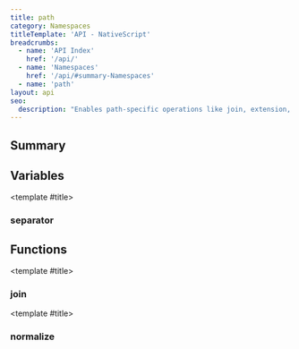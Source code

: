 ```yaml
---
title: path
category: Namespaces
titleTemplate: 'API - NativeScript'
breadcrumbs:
  - name: 'API Index'
    href: '/api/'
  - name: 'Namespaces'
    href: '/api/#summary-Namespaces'
  - name: 'path'
layout: api
seo:
  description: "Enables path-specific operations like join, extension, etc."
---
```


<!-- This page is auto generated, do not edit manually. -->
<!-- Run "yarn generate:api-docs" to regenerate -->

<script setup lang="ts">
  import { provide } from "vue";
  import API_DATA from "./path.data.json";
  
  provide('API_DATA', API_DATA);
</script>

<APIRefHierarchy v-once />

<APIRefComment commentBase64="eyJibG9ja1RhZ3MiOltdLCJtb2RpZmllclRhZ3MiOnt9LCJzdW1tYXJ5IjpbeyJraW5kIjoidGV4dCIsInRleHQiOiJFbmFibGVzIHBhdGgtc3BlY2lmaWMgb3BlcmF0aW9ucyBsaWtlIGpvaW4sIGV4dGVuc2lvbiwgZXRjLiJ9XX0=" v-once />

## <Heading ignore>Summary</Heading>

<APIRefSummary v-once />

## Variables

<div class="isConst">

<APIRef for="1965" v-once>

<template #title>

### separator

</template>

</APIRef>

</div>

## Functions

<div class="">

<APIRef for="1962" v-once>

<template #title>

### join

</template>

</APIRef>

</div>

<div class="">

<APIRef for="1959" v-once>

<template #title>

### normalize

</template>

</APIRef>

</div>
